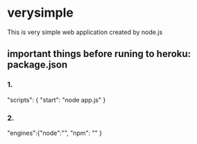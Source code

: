 # verysimple
This is very simple web application created by node.js 

## important things before runing to heroku: package.json
### 1.
"scripts": {
    "start": "node app.js"
    }
### 2.
"engines":{"node":"",
"npm": ""
}

